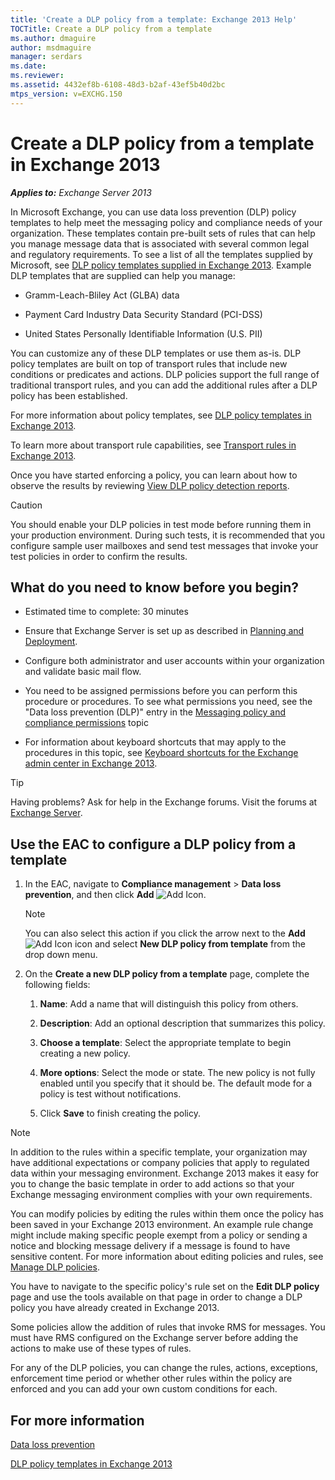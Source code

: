 ```yaml
---
title: 'Create a DLP policy from a template: Exchange 2013 Help'
TOCTitle: Create a DLP policy from a template
ms.author: dmaguire
author: msdmaguire
manager: serdars
ms.date: 
ms.reviewer: 
ms.assetid: 4432ef8b-6108-48d3-b2af-43ef5b40d2bc
mtps_version: v=EXCHG.150
---
```


# Create a DLP policy from a template in Exchange 2013

_**Applies to:** Exchange Server 2013_

In Microsoft Exchange, you can use data loss prevention (DLP) policy templates to help meet the messaging policy and compliance needs of your organization. These templates contain pre-built sets of rules that can help you manage message data that is associated with several common legal and regulatory requirements. To see a list of all the templates supplied by Microsoft, see [DLP policy templates supplied in Exchange 2013](built-in-dlp-policy-templates-exchange-2013-help.md). Example DLP templates that are supplied can help you manage:

- Gramm-Leach-Bliley Act (GLBA) data

- Payment Card Industry Data Security Standard (PCI-DSS)

- United States Personally Identifiable Information (U.S. PII)

You can customize any of these DLP templates or use them as-is. DLP policy templates are built on top of transport rules that include new conditions or predicates and actions. DLP policies support the full range of traditional transport rules, and you can add the additional rules after a DLP policy has been established.

For more information about policy templates, see [DLP policy templates in Exchange 2013](dlp-policy-templates-exchange-2013-help.md).

To learn more about transport rule capabilities, see [Transport rules in Exchange 2013](mail-flow-rules-transport-rules-in-exchange-2013-exchange-2013-help.md).

Once you have started enforcing a policy, you can learn about how to observe the results by reviewing [View DLP policy detection reports](view-dlp-policy-detection-reports-exchange-2013-help.md).


> [!CAUTION]
> You should enable your DLP policies in test mode before running them in your production environment. During such tests, it is recommended that you configure sample user mailboxes and send test messages that invoke your test policies in order to confirm the results.

## What do you need to know before you begin?

- Estimated time to complete: 30 minutes

- Ensure that Exchange Server is set up as described in [Planning and Deployment](http://technet.microsoft.com/library/692c59e3-f0b0-4cef-a66e-751aa740abae.aspx).

- Configure both administrator and user accounts within your organization and validate basic mail flow.

- You need to be assigned permissions before you can perform this procedure or procedures. To see what permissions you need, see the "Data loss prevention (DLP)" entry in the [Messaging policy and compliance permissions](http://technet.microsoft.com/library/ec4d3b9f-b85a-4cb9-95f5-6fc149c3899b.aspx) topic

- For information about keyboard shortcuts that may apply to the procedures in this topic, see [Keyboard shortcuts for the Exchange admin center in Exchange 2013](keyboard-shortcuts-in-the-exchange-admin-center-2013-help.md).

> [!TIP]
> Having problems? Ask for help in the Exchange forums. Visit the forums at [Exchange Server](https://go.microsoft.com/fwlink/p/?linkId=60612).

## Use the EAC to configure a DLP policy from a template

1. In the EAC, navigate to **Compliance management** \> **Data loss prevention**, and then click **Add** ![Add Icon](images/ITPro_EAC_AddIcon.gif).

    > [!NOTE]
    > You can also select this action if you click the arrow next to the **Add** ![Add Icon](images/ITPro_EAC_AddIcon.gif) icon and select **New DLP policy from template** from the drop down menu.

2. On the **Create a new DLP policy from a template** page, complete the following fields:

   1. **Name**: Add a name that will distinguish this policy from others.

   2. **Description**: Add an optional description that summarizes this policy.

   3. **Choose a template**: Select the appropriate template to begin creating a new policy.

   4. **More options**: Select the mode or state. The new policy is not fully enabled until you specify that it should be. The default mode for a policy is test without notifications.

   5. Click **Save** to finish creating the policy.

> [!NOTE]
> In addition to the rules within a specific template, your organization may have additional expectations or company policies that apply to regulated data within your messaging environment. Exchange 2013 makes it easy for you to change the basic template in order to add actions so that your Exchange messaging environment complies with your own requirements.

You can modify policies by editing the rules within them once the policy has been saved in your Exchange 2013 environment. An example rule change might include making specific people exempt from a policy or sending a notice and blocking message delivery if a message is found to have sensitive content. For more information about editing policies and rules, see [Manage DLP policies](manage-dlp-policies-exchange-2013-help.md).

You have to navigate to the specific policy's rule set on the **Edit DLP policy** page and use the tools available on that page in order to change a DLP policy you have already created in Exchange 2013.

Some policies allow the addition of rules that invoke RMS for messages. You must have RMS configured on the Exchange server before adding the actions to make use of these types of rules.

For any of the DLP policies, you can change the rules, actions, exceptions, enforcement time period or whether other rules within the policy are enforced and you can add your own custom conditions for each.

## For more information

[Data loss prevention](data-loss-prevention-exchange-2013-help.md)

[DLP policy templates in Exchange 2013](dlp-policy-templates-exchange-2013-help.md)
